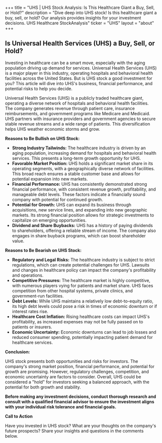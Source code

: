 +++
title = "UHS |  UHS Stock Analysis: Is This Healthcare Giant a Buy, Sell, or Hold?"
description = "Dive deep into UHS stock! Is this healthcare giant a buy, sell, or hold? Our analysis provides insights for your investment decisions. UHS Healthcare StockAnalysis"
ticker = "UHS"
layout = "about"
+++

        


##  Is Universal Health Services (UHS) a Buy, Sell, or Hold?

Investing in healthcare can be a smart move, especially with the aging population driving up demand for services. Universal Health Services (UHS) is a major player in this industry, operating hospitals and behavioral health facilities across the United States.  But is UHS stock a good investment for you? This article will dive into UHS's business, financial performance, and potential risks to help you decide. 

Universal Health Services (UHS) is a publicly traded healthcare giant, operating a diverse network of hospitals and behavioral health facilities.  The company generates revenue through patient care, insurance reimbursements, and government programs like Medicare and Medicaid.  UHS partners with insurance providers and government agencies to secure stable revenue streams and a wide range of patients. This diversification helps UHS weather economic storms and grow.

**Reasons to Be Bullish on UHS Stock:**

* **Strong Industry Tailwinds:**  The healthcare industry is driven by an aging population, increasing demand for hospitals and behavioral health services. This presents a long-term growth opportunity for UHS. 
* **Favorable Market Position:**  UHS holds a significant market share in its operating segments, with a geographically diverse network of facilities. This broad reach ensures a stable customer base and allows for potential expansion into new markets. 
* **Financial Performance:** UHS has consistently demonstrated strong financial performance, with consistent revenue growth, profitability, and manageable debt levels. These factors indicate a financially sound company with potential for continued growth.
* **Potential for Growth:**  UHS can expand its business through acquisitions, new service lines, and expanding into new geographic markets.  Its strong financial position allows for strategic investments to capitalize on emerging opportunities.
* **Dividend and Share Buybacks:**  UHS has a history of paying dividends to shareholders, offering a reliable stream of income. The company also engages in share buyback programs, which can boost shareholder value.

**Reasons to Be Bearish on UHS Stock:**

* **Regulatory and Legal Risks:** The healthcare industry is subject to strict regulations, which can create potential challenges for UHS. Lawsuits and changes in healthcare policy can impact the company's profitability and operations.
* **Competitive Pressures:** The healthcare market is highly competitive, with numerous players vying for patients and market share. UHS faces competition from other hospital systems, private clinics, and government-run facilities.
* **Debt Levels:** While UHS maintains a relatively low debt-to-equity ratio, its high debt levels could pose a risk in times of economic downturn or if interest rates rise.
* **Healthcare Cost Inflation:**  Rising healthcare costs can impact UHS's profitability, as increased expenses may not be fully passed on to patients or insurers.
* **Economic Uncertainty:** Economic downturns can lead to job losses and reduced consumer spending, potentially impacting patient demand for healthcare services. 

**Conclusion:**

UHS stock presents both opportunities and risks for investors. The company's strong market position, financial performance, and potential for growth are promising. However, regulatory challenges, competition, and economic uncertainty are factors to consider. Overall, UHS could be considered a "hold" for investors seeking a balanced approach, with the potential for both growth and stability.

**Before making any investment decisions, conduct thorough research and consult with a qualified financial advisor to ensure the investment aligns with your individual risk tolerance and financial goals.**

**Call to Action**

Have you invested in UHS stock? What are your thoughts on the company's future prospects? Share your insights and questions in the comments below. 

        